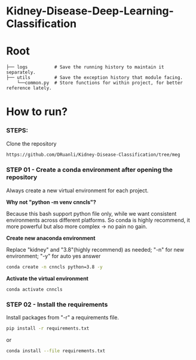 # Kidney-Disease-Deep-Learning-Classification



# Root
```
├── logs          # Save the running history to maintain it separately.
├── utils         # Save the exception history that module facing.
    └──common.py  # Store functions for within project, for better reference lately.
```

# How to run?
### STEPS:

Clone the repository

```bash
https://github.com/DRuanli/Kidney-Disease-Classification/tree/meg
```
### STEP 01 - Create a conda environment after opening the repository

Always create a new virtual environment for each project.

**Why not "python -m venv cnncls"?**

Because this bash support python file only, while we want consistent environments across different platforms. So conda is highly recommend, it more powerful but also more complex -> no pain no gain.

**Create new anaconda environment**

Replace "kidney" and "3.8"(highly recommend) as needed; "-n" for new environment; "-y" for auto yes answer

```bash
conda create -n cnncls python=3.8 -y
```

**Activate the virtual environment**

```base
conda activate cnncls
```

### STEP 02 - Install the requirements
Install packages from "-r" a requirements file.

```bash
pip install -r requirements.txt
```

or

```bash
conda install --file requirements.txt
```
